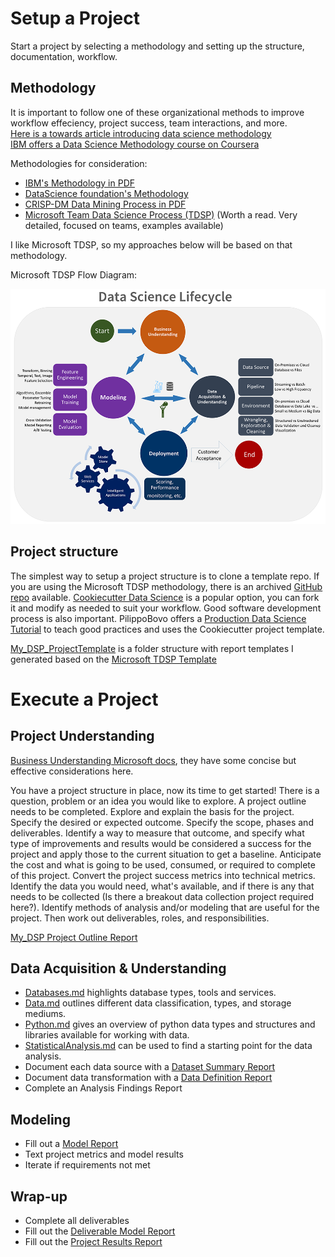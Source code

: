 # Setup a Project

Start a project by selecting a methodology and setting up the structure, documentation, workflow.

## Methodology

It is important to follow one of these organizational methods to improve workflow effeciency, project success, team interactions, and more.  
[Here is a towards article introducing data science methodology](https://towardsdatascience.com/data-science-methodology-101-ce9f0d660336)  
[IBM offers a Data Science Methodology course on Coursera](https://www.coursera.org/learn/data-science-methodology)

Methodologies for consideration:

- [IBM's Methodology in PDF](https://tdwi.org/~/media/64511A895D86457E964174EDC5C4C7B1.PDF)
- [DataScience foundation's Methodology](https://datascience.foundation/methodology)
- [CRISP-DM Data Mining Process in PDF](https://the-modeling-agency.com/crisp-dm.pdf)
- [Microsoft Team Data Science Process (TDSP)](https://docs.microsoft.com/en-us/azure/machine-learning/team-data-science-process/) (Worth a read. Very detailed, focused on teams, examples available)

I like Microsoft TDSP, so my approaches below will be based on that methodology.

Microsoft TDSP Flow Diagram:

![Microsoft TDSP Flow Diagram](/My_DSP_ProjectTemplate/tdsp-lifecycle.png)

## Project structure

The simplest way to setup a project structure is to clone a template repo. If you are using the Microsoft TDSP methodology, there is an archived [GitHub repo](https://github.com/Azure/Azure-TDSP-ProjectTemplate) available. [Cookiecutter Data Science](https://drivendata.github.io/cookiecutter-data-science/) is a popular option, you can fork it and modify as needed to suit your workflow. Good software development process is also important. PilippoBovo offers a [Production Data Science Tutorial](https://github.com/FilippoBovo/production-data-science) to teach good practices and uses the Cookiecutter project template.

[My_DSP_ProjectTemplate](/My_DSP_ProjectTemplate/) is a folder structure with report templates I generated based on the [Microsoft TDSP Template](https://github.com/Azure/Azure-TDSP-ProjectTemplate)

# Execute a Project

## Project Understanding

[Business Understanding Microsoft docs](https://docs.microsoft.com/en-us/azure/machine-learning/team-data-science-process/lifecycle-business-understanding), they have some concise but effective considerations here.

You have a project structure in place, now its time to get started! There is a question, problem or an idea you would like to explore. A project outline needs to be completed. Explore and explain the basis for the project. Specify the desired or expected outcome. Specify the scope, phases and deliverables. Identify a way to measure that outcome, and specify what type of improvements and results would be considered a success for the project and apply those to the current situation to get a baseline. Anticipate the cost and what is going to be used, consumed, or required to complete of this project. Convert the project success metrics into technical metrics. Identify the data you would need, what's available, and if there is any that needs to be collected (Is there a breakout data collection project required here?). Identify methods of analysis and/or modeling that are useful for the project. Then work out deliverables, roles, and responsibilities.

[My_DSP Project Outline Report](/My_DSP_ProjectTemplate/Docs/Project/)

## Data Acquisition & Understanding

- [Databases.md](/Databases.md) highlights database types, tools and services.
- [Data.md](/Data.md) outlines different data classification, types, and storage mediums.
- [Python.md](/Python.md) gives an overview of python data types and structures and libraries available for working with data.
- [StatisticalAnalysis.md]() can be used to find a starting point for the data analysis.
- Document each data source with a [Dataset Summary Report](/My_DSP_ProjectTemplate/Docs/Data)
- Document data transformation with a [Data Definition Report](/My_DSP_ProjectTemplate/Docs/Data)
- Complete an Analysis Findings Report

## Modeling

<!-- - [MachineLearning.md]() can help identify the appropriate training tool to generate a model from the data. -->

- Fill out a [Model Report](/My_DSP_ProjectTemplate/Docs/Model)
- Text project metrics and model results
- Iterate if requirements not met

## Wrap-up

- Complete all deliverables
- Fill out the [Deliverable Model Report](/My_DSP_ProjectTemplate/Docs/Model)
- Fill out the [Project Results Report](/My_DSP_ProjectTemplate/Docs/Project)
